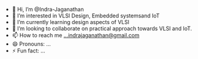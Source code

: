 - 👋 Hi, I’m @Indra-Jaganathan
- 👀 I’m interested in VLSI Design, Embedded systemsand IoT
- 🌱 I’m currently learning design aspects of VLSI
- 💞️ I’m looking to collaborate on practical approach towards VLSI and IoT.
- 📫 How to reach me ...indrajaganathan@gmail.com
- 😄 Pronouns: ...
- ⚡ Fun fact: ...

<!---
Indra-Jaganathan/Indra-Jaganathan is a ✨ special ✨ repository because its `README.md` (this file) appears on your GitHub profile.
You can click the Preview link to take a look at your changes.
--->
